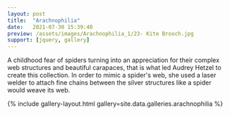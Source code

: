 ```yaml
---
layout: post 
title:  "Arachnophilia"
date:   2021-07-30 15:39:40
preview: /assets/images/Arachnophilia_1/23- Kite Brooch.jpg
support: [jquery, gallery]
---
```


A childhood fear of spiders turning into an appreciation for their complex web structures and beautiful carapaces, that is what led Audrey Hetzel to create this collection. In order to mimic a spider's web, she used a laser welder to attach fine chains between the silver structures like a spider would weave its web.

{% include gallery-layout.html gallery=site.data.galleries.arachnophilia %}
